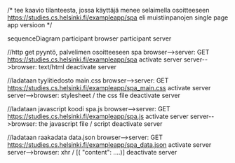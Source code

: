 /* tee kaavio tilanteesta, jossa käyttäjä menee selaimella osoitteeseen
https://studies.cs.helsinki.fi/exampleapp/spa eli muistiinpanojen single page app versioon
*/

sequenceDiagram 
participant browser 
participant server

//http get pyyntö, palvelimen osoitteeseen spa
browser-->server: GET 
https://studies.cs.helsinki.fi/exampleapp/spa
activate server 
server-->browser: text/html 
deactivate server

//ladataan tyylitiedosto main.css 
browser-->server: GET 
https://studies.cs.helsinki.fi/exampleapp/spa_main.css
activate server 
server-->browser: stylesheet / the css file 
deactivate server

//ladataan javascript koodi spa.js 
browser-->server: GET 
https://studies.cs.helsinki.fi/exampleapp/spa.js 
activate server 
server-->browser: the javascript file / script 
deactivate server


//ladataan raakadata data.json 
browser-->server: GET 
https://studies.cs.helsinki.fi/exampleapp/spa_data.json 
activate server 
server-->browser: xhr / [( "content": ....)] 
deactivate server
